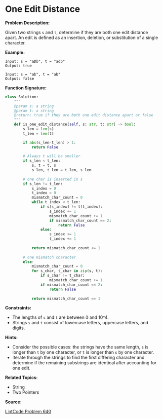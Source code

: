 # One Edit Distance

**Problem Description:**

Given two strings `s` and `t`, determine if they are both one edit distance apart. An edit is defined as an insertion, deletion, or substitution of a single character.

**Example:**

```plaintext
Input: s = "aDb", t = "adb"
Output: true

Input: s = "ab", t = "ab"
Output: false
```

**Function Signature:**

```python
class Solution:
    """
    @param s: a string
    @param t: a string
    @return: true if they are both one edit distance apart or false
    """
    def is_one_edit_distance(self, s: str, t: str) -> bool:
        s_len = len(s)
        t_len = len(t)

        if abs(s_len-t_len) > 1:
            return False
        
        # Always t will be smaller
        if s_len < t_len:
            s, t = t, s
            s_len, t_len = t_len, s_len
        
        # one char is inserted in s
        if s_len != t_len:
            s_index = 0
            t_index = 0
            mismatch_char_count = 0
            while t_index < t_len:
                if s[s_index] != t[t_index]:
                    s_index += 1
                    mismatch_char_count += 1
                    if mismatch_char_count == 2:
                        return False
                else:
                    s_index += 1
                    t_index += 1
                
            return mismatch_char_count <= 1
        
        # one mismatch character
        else:
            mismatch_char_count = 0
            for s_char, t_char in zip(s, t):
                if s_char != t_char:
                    mismatch_char_count += 1
                if mismatch_char_count == 2:
                    return False
            
            return mismatch_char_count == 1

```

**Constraints:**

- The lengths of `s` and `t` are between 0 and 10^4.
- Strings `s` and `t` consist of lowercase letters, uppercase letters, and digits.

**Hints:**

- Consider the possible cases: the strings have the same length, `s` is longer than `t` by one character, or `t` is longer than `s` by one character.
- Iterate through the strings to find the first differing character and determine if the remaining substrings are identical after accounting for one edit.

**Related Topics:**

- String
- Two Pointers

**Source:**

[LintCode Problem 640](https://www.lintcode.com/problem/640/description)
